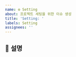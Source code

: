 ```yaml
---
name: ⚙️ Setting
about: 프로젝트 세팅을 위한 이슈 생성
title: 'Setting: '
labels: Setting
assignees: ''
---
```


## 📝 설명
